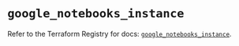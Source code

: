 # `google_notebooks_instance`

Refer to the Terraform Registry for docs: [`google_notebooks_instance`](https://registry.terraform.io/providers/hashicorp/google-beta/6.22.0/docs/resources/google_notebooks_instance).
